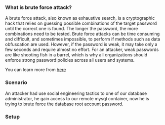 ### What is brute force attack?

A brute force attack, also known as exhaustive search, is a cryptographic hack that relies on guessing possible combinations of the target password until the correct one is found. The longer the password, the more combinations need to be tested. Brute force attacks can be time consuming and difficult, and sometimes impossible, to perform if methods such as data obfuscation are used. However, if the password is weak, it may take only a few seconds and require almost no effort. For an attacker, weak passwords are like shooting fish in a barrel, which is why all organizations should enforce strong password policies across all users and systems.

You can learn more from [here](https://www.forcepoint.com/zh-hant/cyber-edu/brute-force-attack)

### Scenario

An attacker had use social engineering tactics to one of our database administrator, he gain access to our remote mysql container, now he is trying to brute force the database root account password.

### Setup 
